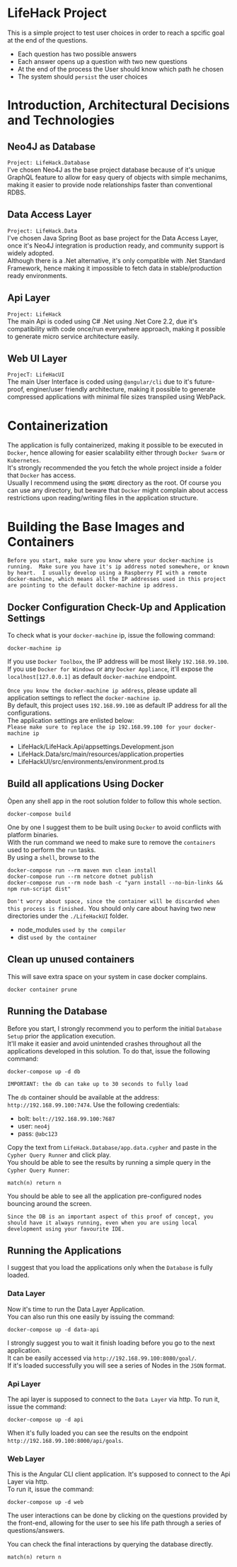 # LifeHack Project 
This is a simple project to test user choices in order to reach a spcific goal at the end of the questions.  
* Each question has two possible answers  
* Each answer opens up a question with two new questions  
* At the end of the process the User should know which path he chosen  
* The system should `persist` the user choices  

# Introduction, Architectural Decisions and Technologies  
## Neo4J as Database  
`Project: LifeHack.Database`  
I've chosen Neo4J as the base project database because of it's unique GraphQL feature to allow for easy query 
of objects with simple mechanims, making it easier to provide node relationships faster than conventional RDBS.  

## Data Access Layer  
`Project: LifeHack.Data`  
I've chosen Java Spring Boot as base project for the Data Access Layer, once it's Neo4J integration is 
production ready, and community support is widely adopted.  
Although there is a .Net alternative, it's only compatible with .Net Standard Framework, hence making it impossible to 
fetch data in stable/production ready environments. 

## Api Layer  
`Project: LifeHack`  
The main Api is coded using C# .Net using .Net Core 2.2, due it's compatibility with code once/run everywhere approach, 
making it possible to generate micro service architecture easily. 

## Web UI Layer  
`ProjecT: LifeHacUI`  
The main User Interface is coded using `@angular/cli` due to it's future-proof, enginer/user friendly architecture, 
making it possible to generate compressed applications with minimal file sizes transpiled using WebPack.  

# Containerization  
The application is fully containerized, making it possible to be executed in `Docker`, hence allowing for 
easier scalability either through `Docker Swarm` or `Kubernetes`.  
It's strongly recommended the you fetch the whole project inside a folder that `Docker` has access.  
Usually I recommend using the `$HOME` directory as the root. Of course you can use any directory, but 
beware that `Docker` might complain about access restrictions upon reading/writing files in the application structure.  


# Building the Base Images and Containers  
`Before you start, make sure you know where your docker-machine is running. 
Make sure you have it's ip address noted somewhere, or known by heart. 
I usually develop using a Raspberry PI with a remote docker-machine, which means all the IP addresses used in this project are pointing to the default docker-machine ip address.`  

## Docker Configuration Check-Up and Application Settings  

To check what is your `docker-machine` ip, issue the following command:
```
docker-machine ip
```

If you use `Docker Toolbox`, the IP address will be most likely `192.168.99.100`.  
If you use `Docker for Windows` or any `Docker Appliance`, it'll expose the `localhost[127.0.0.1]` as default `docker-machine` endpoint.

`Once you know the docker-machine ip address`, please update all application settings to reflect the `docker-machine ip`.  
By default, this project uses `192.168.99.100` as default IP address for all the configurations.  
The application settings are enlisted below:  
`Please make sure to replace the ip 192.168.99.100 for your docker-machine ip`  
* LifeHack/LifeHack.Api/appsettings.Development.json  
* LifeHack.Data/src/main/resources/application.properties  
* LifeHackUI/src/environments/environment.prod.ts  

## Build all applications Using Docker
Òpen any shell app in the root solution folder to follow this whole section.
```
docker-compose build
```

One by one I suggest them to be built using `Docker` to avoid conflicts with platform binaries.  
With the run command we need to make sure to remove the `containers` used to perform the `run` tasks.  
By using a `shell`, browse to the

```
docker-compose run --rm maven mvn clean install
docker-compose run --rm netcore dotnet publish
docker-compose run --rm node bash -c "yarn install --no-bin-links && npm run-script dist"
```
`Don't worry about space, since the container will be discarded when this process is finished.` 
You should only care about having two new directories under the `./LifeHackUI` folder.  
* node_modules `used by the compiler`  
* dist `used by the container`  

## Clean up unused containers  
This will save extra space on your system in case docker complains.  
```
docker container prune
```

## Running the Database  
Before you start, I strongly recommend you to perform the initial `Database Setup` prior the application execution.  
It'll make it easier and avoid unintended crashes throughout all the applications developed in this solution. To do that, issue the following command:

```
docker-compose up -d db
```

`IMPORTANT: the db can take up to 30 seconds to fully load`  

The `db` container should be available at the address: `http://192.168.99.100:7474`. 
Use the following credentials:  
* bolt: `bolt://192.168.99.100:7687`  
* user: `neo4j`  
* pass: `@abc123`  

Copy the text from `LifeHack.Database/app.data.cypher` and paste in the `Cypher Query Runner` and click play.  
You should be able to see the results by running a simple query in the `Cypher Query Runner`:  
```
match(n) return n
```  

You should be able to see all the application pre-configured nodes bouncing around the screen.  

`Since the DB is an important aspect of this proof of concept, you should have it always running, even when you are using local development using your favourite IDE. ` 

## Running the Applications  
I suggest that you load the applications only when the `Database` is fully loaded.  

### Data Layer  
Now it's time to run the Data Layer Application.  
You can also run this one easily by issuing the command:  
```
docker-compose up -d data-api
```  
I strongly suggest you to wait it finish loading before you go to the next application.  
It can be easily accessed via `http://192.168.99.100:8080/goal/`.  
If it's loaded successfully you will see a series of Nodes in the `JSON` format.  

### Api Layer  
The api layer is supposed to connect to the `Data Layer` via http. To run it, issue the command:
```
docker-compose up -d api
```
When it's fully loaded you can see the results on the endpoint `http://192.168.99.100:8000/api/goals`.  

### Web Layer  
This is the Angular CLI client application. It's supposed to connect to the Api Layer via http.  
To run it, issue the command:
```
docker-compose up -d web
```

The user interactions can be done by clicking on the questions provided by the front-end, allowing for the user to see his life path through a series of questions/answers.

You can check the final interactions by querying the database directly.  

```
match(n) return n
```
